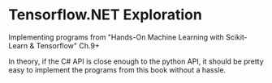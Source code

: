 # Tensorflow.NET Exploration
Implementing programs from "Hands-On Machine Learning with Scikit-Learn & Tensorflow" Ch.9+

In theory, if the C# API is close enough to the python API, it should be pretty easy to implement the programs from this book without a hassle.
